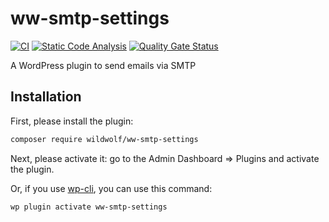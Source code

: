 # ww-smtp-settings

[![CI](https://github.com/sjinks/ww-smtp-settings/actions/workflows/ci.yml/badge.svg)](https://github.com/sjinks/ww-smtp-settings/actions/workflows/ci.yml)
[![Static Code Analysis](https://github.com/sjinks/ww-smtp-settings/actions/workflows/static-code-analysis.yml/badge.svg)](https://github.com/sjinks/ww-smtp-settings/actions/workflows/static-code-analysis.yml)
[![Quality Gate Status](https://sonarcloud.io/api/project_badges/measure?project=sjinks_ww-smtp-settings&metric=alert_status)](https://sonarcloud.io/dashboard?id=sjinks_ww-smtp-settings)

A WordPress plugin to send emails via SMTP

## Installation

First, please install the plugin:

```bash
composer require wildwolf/ww-smtp-settings
```

Next, please activate it: go to the Admin Dashboard => Plugins and activate the plugin.

Or, if you use [wp-cli](https://wp-cli.org/), you can use this command:

```bash
wp plugin activate ww-smtp-settings
```
